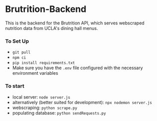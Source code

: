 # Brutrition-Backend
This is the backend for the Brutrition API, which serves webscraped nutrition data from UCLA's dining hall menus.

### To Set Up
  * `git pull`
  * `npm ci`
  * `pip install requirements.txt`
  * Make sure you have the `.env` file configured with the necessary environment variables
  
### To start
  * local server: `node server.js`
  * alternatively (better suited for development): `npx nodemon server.js` 
  * webscraping: `python scrape.py`
  * populating database: `python sendRequests.py`
